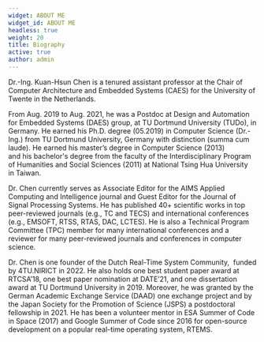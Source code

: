 ```yaml
---
widget: ABOUT ME
widget_id: ABOUT ME
headless: true
weight: 20
title: Biography
active: true
author: admin
---
```

<!--StartFragment-->

Dr.-Ing. Kuan-Hsun Chen is a tenured assistant professor at the Chair of Computer Architecture and Embedded Systems (CAES) for the University of Twente in the Netherlands.

From Aug. 2019 to Aug. 2021, he was a Postdoc at Design and Automation for Embedded Systems (DAES) group, at TU Dort­mund Uni­ver­sity (TUDo), in Germany. He earned his Ph.D. degree (05.2019) in Computer Science (Dr.-Ing.) from TU Dortmund University, Germany with distinction (summa cum laude). He earned his master’s degree in Computer Science (2013) and his bachelor's degree from the faculty of the Interdisciplinary Program of Humanities and Social Sciences (2011) at National Tsing Hua Uni­ver­sity in Taiwan.

Dr. Chen currently serves as Associate Editor for the AIMS Applied Computing and Intelligence journal and Guest Editor for the Journal of Signal Processing Systems. He has published 40+ scientific works in top peer-reviewed journals (e.g., TC and TECS) and international conferences (e.g., EMSOFT, RTSS, RTAS, DAC, LCTES). He is also a Technical Program Committee (TPC) member for many international conferences and a reviewer for many peer-reviewed journals and conferences in computer science.

Dr. Chen is one founder of the Dutch Real-Time System Community,  funded by 4TU.NIRICT in 2022. He also holds one best student paper award at RTCSA’18, one best paper nomination at DATE’21, and one dissertation award at TU Dortmund University in 2019. Moreover, he was granted by the German Academic Exchange Service (DAAD) one exchange project and by the Japan Society for the Promotion of Science (JSPS) a postdoctoral fellowship in 2021. He has been a volunteer mentor in ESA Summer of Code in Space (2017) and Google Summer of Code since 2016 for open-source development on a popular real-time operating system, RTEMS.

<!--EndFragment-->